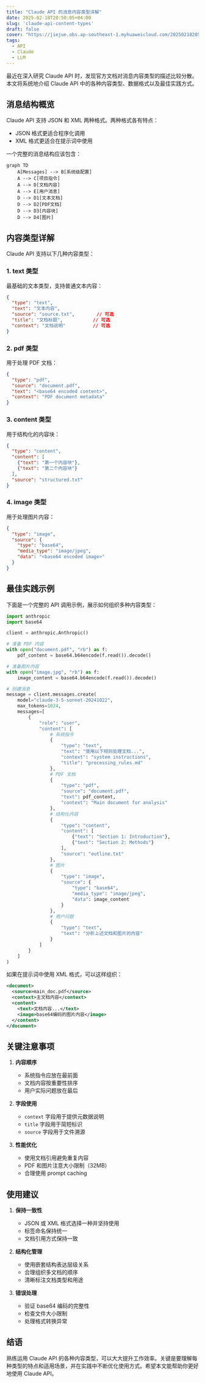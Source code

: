 ```yaml
---
title: "Claude API 的消息内容类型详解"
date: 2025-02-18T20:50:05+04:00
slug: 'claude-api-content-types'
draft: false
cover: "https://jiejue.obs.ap-southeast-1.myhuaweicloud.com/20250218205523451.webp"
tags:
  - API
  - Claude
  - LLM
---
```


最近在深入研究 Claude API 时，发现官方文档对消息内容类型的描述比较分散。本文将系统地介绍 Claude API 中的各种内容类型、数据格式以及最佳实践方式。

<!--more-->

## 消息结构概览

Claude API 支持 JSON 和 XML 两种格式。两种格式各有特点：
- JSON 格式更适合程序化调用
- XML 格式更适合在提示词中使用

一个完整的消息结构应该包含：

```mermaid
graph TD
    A[Messages] --> B[系统级配置]
    A --> C[项目指令]
    A --> D[文档内容]
    A --> E[用户消息]
    D --> D1[文本文档]
    D --> D2[PDF文档]
    D --> D3[内容块]
    D --> D4[图片]
```

## 内容类型详解

Claude API 支持以下几种内容类型：

### 1. text 类型

最基础的文本类型，支持普通文本内容：

```json
{
  "type": "text",
  "text": "文本内容",
  "source": "source.txt",        // 可选
  "title": "文档标题",           // 可选
  "context": "文档说明"          // 可选
}
```

### 2. pdf 类型

用于处理 PDF 文档：

```json
{
  "type": "pdf",
  "source": "document.pdf",
  "text": "<base64 encoded content>",
  "context": "PDF document metadata"
}
```

### 3. content 类型

用于结构化的内容块：

```json
{
  "type": "content",
  "content": [
    {"text": "第一个内容块"},
    {"text": "第二个内容块"}
  ],
  "source": "structured.txt"
}
```

### 4. image 类型

用于处理图片内容：

```json
{
  "type": "image",
  "source": {
    "type": "base64",
    "media_type": "image/jpeg",
    "data": "<base64 encoded image>"
  }
}
```

## 最佳实践示例

下面是一个完整的 API 调用示例，展示如何组织多种内容类型：

```python
import anthropic
import base64

client = anthropic.Anthropic()

# 准备 PDF 内容
with open("document.pdf", "rb") as f:
    pdf_content = base64.b64encode(f.read()).decode()

# 准备图片内容
with open("image.jpg", "rb") as f:
    image_content = base64.b64encode(f.read()).decode()

# 创建消息
message = client.messages.create(
    model="claude-3-5-sonnet-20241022",
    max_tokens=1024,
    messages=[
        {
            "role": "user",
            "content": [
                # 系统指令
                {
                    "type": "text",
                    "text": "使用以下规则处理文档...",
                    "context": "system instructions",
                    "title": "processing_rules.md"
                },
                # PDF 文档
                {
                    "type": "pdf",
                    "source": "document.pdf",
                    "text": pdf_content,
                    "context": "Main document for analysis"
                },
                # 结构化内容
                {
                    "type": "content",
                    "content": [
                        {"text": "Section 1: Introduction"},
                        {"text": "Section 2: Methods"}
                    ],
                    "source": "outline.txt"
                },
                # 图片
                {
                    "type": "image",
                    "source": {
                        "type": "base64",
                        "media_type": "image/jpeg",
                        "data": image_content
                    }
                },
                # 用户问题
                {
                    "type": "text",
                    "text": "分析上述文档和图片的内容"
                }
            ]
        }
    ]
)
```

如果在提示词中使用 XML 格式，可以这样组织：

```xml
<document>
  <source>main_doc.pdf</source>
  <context>主文档内容</context>
  <content>
    <text>文档内容...</text>
    <image>base64编码的图片内容</image>
  </content>
</document>
```

## 关键注意事项

1. **内容顺序**
   - 系统指令应放在最前面
   - 文档内容按重要性排序
   - 用户实际问题放在最后

2. **字段使用**
   - `context` 字段用于提供元数据说明
   - `title` 字段用于简短标识
   - `source` 字段用于文件溯源

3. **性能优化**
   - 使用文档引用避免重复内容
   - PDF 和图片注意大小限制（32MB）
   - 合理使用 prompt caching

## 使用建议

1. **保持一致性**
   - JSON 或 XML 格式选择一种并坚持使用
   - 标签命名保持统一
   - 文档引用方式保持一致

2. **结构化管理**
   - 使用嵌套结构表达层级关系
   - 合理组织多文档的顺序
   - 清晰标注文档类型和用途

3. **错误处理**
   - 验证 base64 编码的完整性
   - 检查文件大小限制
   - 处理格式转换异常

## 结语

熟练运用 Claude API 的各种内容类型，可以大大提升工作效率。关键是要理解每种类型的特点和适用场景，并在实践中不断优化使用方式。希望本文能帮助你更好地使用 Claude API。

